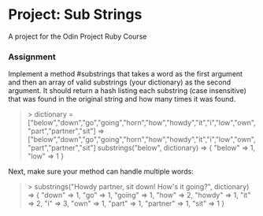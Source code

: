 # Project: Sub Strings
A project for the Odin Project Ruby Course


### Assignment

Implement a method #substrings that takes a word as the first argument and then an array of valid substrings (your dictionary) as the second argument. It should return a hash listing each substring (case insensitive) that was found in the original string and how many times it was found.

 > \> dictionary = ["below","down","go","going","horn","how","howdy","it","i","low","own","part","partner","sit"]
  => ["below","down","go","going","horn","how","howdy","it","i","low","own","part","partner","sit"]
  > substrings("below", dictionary)
  => { "below" => 1, "low" => 1 }

  Next, make sure your method can handle multiple words:

  >  \> substrings("Howdy partner, sit down! How's it going?", dictionary)
  > => { "down" => 1, "go" => 1, "going" => 1, "how" => 2, "howdy" => 1, "it" => 2, "i" => 3, "own" => 1, "part" => 1, "partner" => 1, "sit" => 1 }
